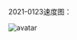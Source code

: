2021-0123速度图：

![avatar](https://kfmp8q.dm.files.1drv.com/y4pQ0ZHu9Y5hbkyqjO8LkC1jg5-cMCv43nBXZtEjOmWi6hb6ZmSRTk6xu2aXBVKGgXh4fpeHZg9ic3TVFzYfwxfJ_dBQuft5nR1fKuGZsEQLuB_KuOnKc-u2EFQTT9YQpL-fXB2YRhjilOU9psM8Rm6ODaVF7258CbcHlK776t-BuiikWozIjMy7EUAtkOfK38BpGMzTZ2acc3O_N6LSUWYTbIMs3tju7a0k0ULFJZmVcs/index.png)
